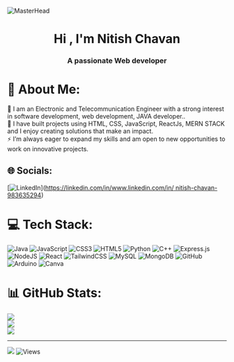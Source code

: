 ![MasterHead](https://user-images.githubusercontent.com/10498744/210012254-234538ff-d198-48aa-8964-37e6fd45d227.gif)
<h1 align="center">Hi , I'm Nitish Chavan</h1>
<h3 align="center">A passionate Web developer</h3>
<!-- <img src="https://miro.medium.com/v2/da:true/resize:fit:750/1*yw0TnheAGN-LPneDaTlaxw.gif" alt="Background" width="100%" /> -->

# 💫 About Me:
🔭 I am an Electronic and Telecommunication Engineer with a strong interest in software development, web development, JAVA developer..<br>🤝 I have built projects using HTML, CSS, JavaScript, ReactJs, MERN STACK and I enjoy creating solutions that make an impact.<br>⚡ I’m always eager to expand my skills and am open to new opportunities to work on innovative projects.


## 🌐 Socials:
[![LinkedIn](https://img.shields.io/badge/LinkedIn-%230077B5.svg?logo=linkedin&logoColor=white)]([https://linkedin.com/in/www.linkedin.com/in/ nitish-chavan-983635294](https://www.linkedin.com/in/nitish-chavan-983635294/)) 

# 💻 Tech Stack:
![Java](https://img.shields.io/badge/java-%23ED8B00.svg?style=for-the-badge&logo=openjdk&logoColor=white) ![JavaScript](https://img.shields.io/badge/javascript-%23323330.svg?style=for-the-badge&logo=javascript&logoColor=%23F7DF1E) ![CSS3](https://img.shields.io/badge/css3-%231572B6.svg?style=for-the-badge&logo=css3&logoColor=white) ![HTML5](https://img.shields.io/badge/html5-%23E34F26.svg?style=for-the-badge&logo=html5&logoColor=white) ![Python](https://img.shields.io/badge/python-3670A0?style=for-the-badge&logo=python&logoColor=ffdd54) ![C++](https://img.shields.io/badge/c++-%2300599C.svg?style=for-the-badge&logo=c%2B%2B&logoColor=white) ![Express.js](https://img.shields.io/badge/express.js-%23404d59.svg?style=for-the-badge&logo=express&logoColor=%2361DAFB) ![NodeJS](https://img.shields.io/badge/node.js-6DA55F?style=for-the-badge&logo=node.js&logoColor=white) ![React](https://img.shields.io/badge/react-%2320232a.svg?style=for-the-badge&logo=react&logoColor=%2361DAFB) ![TailwindCSS](https://img.shields.io/badge/tailwindcss-%2338B2AC.svg?style=for-the-badge&logo=tailwind-css&logoColor=white) ![MySQL](https://img.shields.io/badge/mysql-4479A1.svg?style=for-the-badge&logo=mysql&logoColor=white) ![MongoDB](https://img.shields.io/badge/MongoDB-%234ea94b.svg?style=for-the-badge&logo=mongodb&logoColor=white) ![GitHub](https://img.shields.io/badge/github-%23121011.svg?style=for-the-badge&logo=github&logoColor=white) ![Arduino](https://img.shields.io/badge/-Arduino-00979D?style=for-the-badge&logo=Arduino&logoColor=white) ![Canva](https://img.shields.io/badge/Canva-%2300C4CC.svg?style=for-the-badge&logo=Canva&logoColor=white)
# 📊 GitHub Stats:
![](https://github-readme-stats.vercel.app/api?username=nitish619&theme=blue-green&hide_border=false&include_all_commits=true&count_private=false)<br/>
![](https://github-readme-streak-stats.herokuapp.com/?user=nitish619&theme=blue-green&hide_border=false)<br/>
![](https://github-readme-stats.vercel.app/api/top-langs/?username=nitish619&theme=blue-green&hide_border=false&include_all_commits=true&count_private=false&layout=compact)

---
[![](https://visitcount.itsvg.in/api?id=nitish619&icon=4&color=6)](https://visitcount.itsvg.in)
![Views](https://hits.seeyoufarm.com/api/count/incr/badge.svg?url=https://github.com/nitish619&count_bg=%23000000&title_bg=%23FFFFFF00&icon=&icon_color=%23FFFFFF00&title=Views&edge_flat=false)


<!-- Proudly created with GPRM ( https://gprm.itsvg.in ) -->
